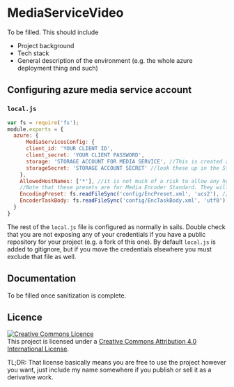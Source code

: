 # MediaServiceVideo

To be filled. This should include
- Project background
- Tech stack
- General description of the environment (e.g. the whole azure deployment thing and such)

## Configuring azure media service account

### `local.js`
```javascript
var fs = require('fs');
module.exports = {
  azure: {
	  MediaServicesConfig: {
      client_id: 'YOUR CLIENT ID',
      client_secret: 'YOUR CLIENT PASSWORD',
      storage: 'STORAGE ACCOUNT FOR MEDIA SERVICE', //This is created automatically after you create the media service
      storageSecret: 'STORAGE ACCOUNT SECRET' //look these up in the Storage section of the portal
    },
    AllowedHostNames: ['*'], //it is not much of a risk to allow any hosts because every locators do have a validity timeout
    //Note that these presets are for Media Encoder Standard. They will not work if the encoder is changed
    EncodingPreset: fs.readFileSync('config/EncPreset.xml', 'ucs2'), //!!!IMPORTANT!!! This is overridden in the bootstrap version.
    EncoderTaskBody: fs.readFileSync('config/EncTaskBody.xml', 'utf8')
  }
}
```
The rest of the `local.js` file is configured as normally in sails. Double check that you are not exposing any of your credentials if you have a public repository for your project (e.g. a fork of this one). By default `local.js` is added to gitignore, but if you move the credentials elsewhere you must exclude that file as well.

## Documentation
To be filled once sanitization is complete.

## Licence
<a rel="license" href="http://creativecommons.org/licenses/by/4.0/"><img alt="Creative Commons Licence" style="border-width:0" src="https://i.creativecommons.org/l/by/4.0/88x31.png" /></a><br />This project is licensed under a <a rel="license" href="http://creativecommons.org/licenses/by/4.0/">Creative Commons Attribution 4.0 International License</a>.

TL;DR: That license basically means you are free to use the project however you want, just include my name somewhere if you publish or sell it as a derivative work.
